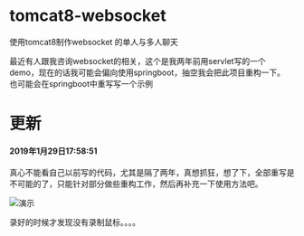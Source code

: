 # tomcat8-websocket
使用tomcat8制作websocket 的单人与多人聊天

最近有人跟我咨询websocket的相关，这个是我两年前用servlet写的一个demo，现在的话我可能会偏向使用springboot，抽空我会把此项目重构一下。
也可能会在springboot中重写写一个示例


# 更新
#### 2019年1月29日17:58:51
真心不能看自己以前写的代码，尤其是隔了两年，真想抓狂，想了下，全部重写是不可能的了，只能针对部分做些重构工作，然后再补充一下使用方法吧。

![演示](images/fwpah-jeav0.gif)

录好的时候才发现没有录制鼠标。。。。
